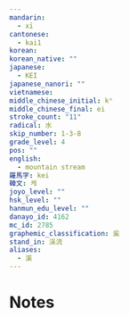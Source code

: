 ```yaml
---
mandarin:
  - xī
cantonese:
  - kai1
korean:
korean_native: ""
japanese:
  - KEI
japanese_nanori: ""
vietnamese:
middle_chinese_initial: kʰ
middle_chinese_final: ei
stroke_count: "11"
radical: 水
skip_number: 1-3-8
grade_level: 4
pos: ""
english:
  - mountain stream
羅馬字: kei
韓文: 케
joyo_level: ""
hsk_level: ""
hanmun_edu_level: ""
danayo_id: 4162
mc_id: 2785
graphemic_classification: 奚
stand_in: 渓流
aliases:
  - 溪
---
```


# Notes
